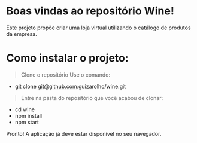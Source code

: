 # Boas vindas ao repositório Wine!
Este projeto propõe criar uma loja virtual utilizando o catálogo de produtos da empresa.

# Como instalar o projeto:
> Clone o repositório
> Use o comando: 
- git clone git@github.com:guizarolho/wine.git

> Entre na pasta do repositório que você acabou de clonar:

- cd wine
- npm install
- npm start

Pronto! A aplicação já deve estar disponível no seu navegador.
